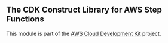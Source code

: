 ## The CDK Construct Library for AWS Step Functions
This module is part of the [AWS Cloud Development Kit](https://github.com/awslabs/aws-cdk) project.
